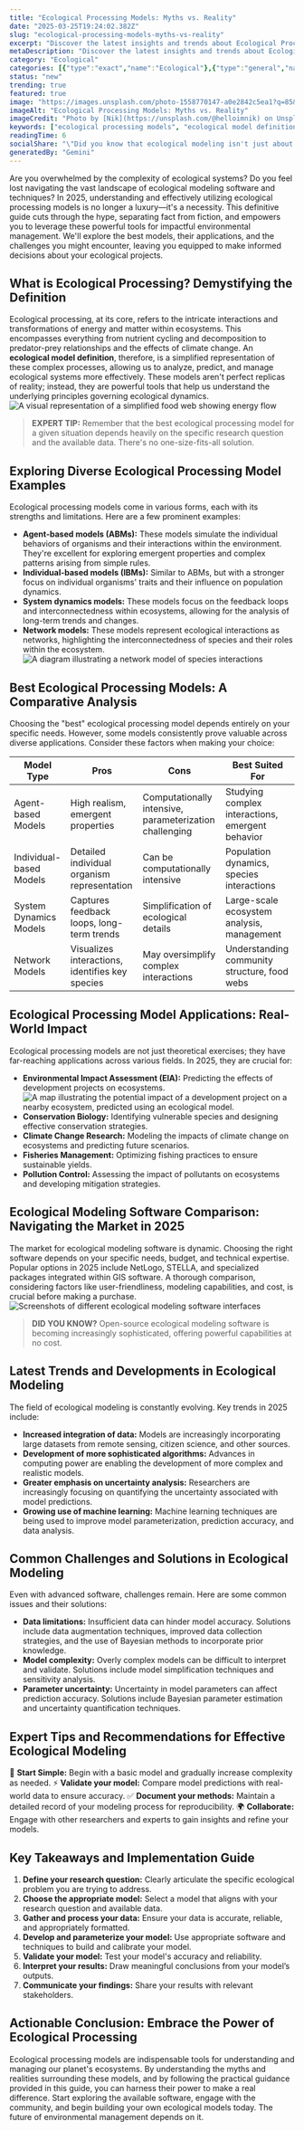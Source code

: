 ```yaml
---
title: "Ecological Processing Models: Myths vs. Reality"
date: "2025-03-25T19:24:02.382Z"
slug: "ecological-processing-models-myths-vs-reality"
excerpt: "Discover the latest insights and trends about Ecological Processing Models. This comprehensive guide covers everything you need to know about Ecological Processing Models in 2025."
metaDescription: "Discover the latest insights and trends about Ecological Processing Models. This comprehensive guide covers everything you need to know about Ecological Pr..."
category: "Ecological"
categories: [{"type":"exact","name":"Ecological"},{"type":"general","name":"Computer Science"},{"type":"medium","name":"Data Science"},{"type":"specific","name":"Machine Learning"},{"type":"niche","name":"Deep Reinforcement Learning"}]
status: "new"
trending: true
featured: true
image: "https://images.unsplash.com/photo-1558770147-a0e2842c5ea1?q=85&w=1200&fit=max&fm=webp&auto=compress"
imageAlt: "Ecological Processing Models: Myths vs. Reality"
imageCredit: "Photo by [Nik](https://unsplash.com/@helloimnik) on Unsplash"
keywords: ["ecological processing models", "ecological model definition", "ecological processing model examples", "best ecological processing models", "buy ecological processing software", "ecological modeling software comparison", "ecological processing model applications", "ecological system modeling techniques", "what is ecological processing", "ecological modeling for environmental impact assessment"]
readingTime: 6
socialShare: "\"Did you know that ecological modeling isn't just about complex equations?  It's about translating intricate ecological processes into actionable insights for a healthier planet.\""
generatedBy: "Gemini"
---
```




Are you overwhelmed by the complexity of ecological systems?  Do you feel lost navigating the vast landscape of ecological modeling software and techniques? In 2025, understanding and effectively utilizing ecological processing models is no longer a luxury—it's a necessity. This definitive guide cuts through the hype, separating fact from fiction, and empowers you to leverage these powerful tools for impactful environmental management.  We'll explore the best models, their applications, and the challenges you might encounter, leaving you equipped to make informed decisions about your ecological projects.

## What is Ecological Processing?  Demystifying the Definition

Ecological processing, at its core, refers to the intricate interactions and transformations of energy and matter within ecosystems.  This encompasses everything from nutrient cycling and decomposition to predator-prey relationships and the effects of climate change.  An **ecological model definition**, therefore, is a simplified representation of these complex processes, allowing us to analyze, predict, and manage ecological systems more effectively.  These models aren't perfect replicas of reality; instead, they are powerful tools that help us understand the underlying principles governing ecological dynamics.  ![A visual representation of a simplified food web showing energy flow](https://images.unsplash.com/photo-1655721532356-e9a529d403c6?q=85&w=1200&fit=max&fm=webp&auto=compress)

> **EXPERT TIP:**  Remember that the best ecological processing model for a given situation depends heavily on the specific research question and the available data. There's no one-size-fits-all solution.

## Exploring Diverse Ecological Processing Model Examples

Ecological processing models come in various forms, each with its strengths and limitations.  Here are a few prominent examples:

* **Agent-based models (ABMs):** These models simulate the individual behaviors of organisms and their interactions within the environment.  They're excellent for exploring emergent properties and complex patterns arising from simple rules.
* **Individual-based models (IBMs):**  Similar to ABMs, but with a stronger focus on individual organisms' traits and their influence on population dynamics.
* **System dynamics models:** These models focus on the feedback loops and interconnectedness within ecosystems, allowing for the analysis of long-term trends and changes.
* **Network models:**  These models represent ecological interactions as networks, highlighting the interconnectedness of species and their roles within the ecosystem.  ![A diagram illustrating a network model of species interactions](https://images.unsplash.com/photo-1558770147-d2a384e1ad85?q=85&w=1200&fit=max&fm=webp&auto=compress)

## Best Ecological Processing Models: A Comparative Analysis

Choosing the "best" ecological processing model depends entirely on your specific needs.  However, some models consistently prove valuable across diverse applications.  Consider these factors when making your choice:

| Model Type          | Pros                                      | Cons                                         | Best Suited For                               |
|----------------------|-------------------------------------------|----------------------------------------------|-------------------------------------------------|
| Agent-based Models   | High realism, emergent properties          | Computationally intensive, parameterization challenging | Studying complex interactions, emergent behavior |
| Individual-based Models | Detailed individual organism representation | Can be computationally intensive                | Population dynamics, species interactions        |
| System Dynamics Models | Captures feedback loops, long-term trends | Simplification of ecological details            | Large-scale ecosystem analysis, management      |
| Network Models       | Visualizes interactions, identifies key species | May oversimplify complex interactions           | Understanding community structure, food webs      |

## Ecological Processing Model Applications:  Real-World Impact

Ecological processing models are not just theoretical exercises; they have far-reaching applications across various fields.  In 2025, they are crucial for:

* **Environmental Impact Assessment (EIA):** Predicting the effects of development projects on ecosystems.  ![A map illustrating the potential impact of a development project on a nearby ecosystem, predicted using an ecological model.](https://images.unsplash.com/photo-1575653932700-fcc34df03761?q=85&w=1200&fit=max&fm=webp&auto=compress)
* **Conservation Biology:** Identifying vulnerable species and designing effective conservation strategies.
* **Climate Change Research:**  Modeling the impacts of climate change on ecosystems and predicting future scenarios.
* **Fisheries Management:**  Optimizing fishing practices to ensure sustainable yields.
* **Pollution Control:**  Assessing the impact of pollutants on ecosystems and developing mitigation strategies.

## Ecological Modeling Software Comparison: Navigating the Market in 2025

The market for ecological modeling software is dynamic.  Choosing the right software depends on your specific needs, budget, and technical expertise.  Popular options in 2025 include NetLogo, STELLA, and specialized packages integrated within GIS software.  A thorough comparison, considering factors like user-friendliness, modeling capabilities, and cost, is crucial before making a purchase.  ![Screenshots of different ecological modeling software interfaces](https://images.unsplash.com/photo-1617036544336-21591626a8bd?q=85&w=1200&fit=max&fm=webp&auto=compress)

> **DID YOU KNOW?**  Open-source ecological modeling software is becoming increasingly sophisticated, offering powerful capabilities at no cost.

## Latest Trends and Developments in Ecological Modeling

The field of ecological modeling is constantly evolving.  Key trends in 2025 include:

* **Increased integration of data:**  Models are increasingly incorporating large datasets from remote sensing, citizen science, and other sources.
* **Development of more sophisticated algorithms:**  Advances in computing power are enabling the development of more complex and realistic models.
* **Greater emphasis on uncertainty analysis:**  Researchers are increasingly focusing on quantifying the uncertainty associated with model predictions.
* **Growing use of machine learning:**  Machine learning techniques are being used to improve model parameterization, prediction accuracy, and data analysis.

## Common Challenges and Solutions in Ecological Modeling

Even with advanced software, challenges remain.  Here are some common issues and their solutions:

* **Data limitations:**  Insufficient data can hinder model accuracy.  Solutions include data augmentation techniques, improved data collection strategies, and the use of Bayesian methods to incorporate prior knowledge.
* **Model complexity:**  Overly complex models can be difficult to interpret and validate.  Solutions include model simplification techniques and sensitivity analysis.
* **Parameter uncertainty:**  Uncertainty in model parameters can affect prediction accuracy.  Solutions include Bayesian parameter estimation and uncertainty quantification techniques.

## Expert Tips and Recommendations for Effective Ecological Modeling

🔑 **Start Simple:** Begin with a basic model and gradually increase complexity as needed.
⚡ **Validate your model:**  Compare model predictions with real-world data to ensure accuracy.
✅ **Document your methods:**  Maintain a detailed record of your modeling process for reproducibility.
🌍 **Collaborate:**  Engage with other researchers and experts to gain insights and refine your models.

## Key Takeaways and Implementation Guide

1. **Define your research question:**  Clearly articulate the specific ecological problem you are trying to address.
2. **Choose the appropriate model:**  Select a model that aligns with your research question and available data.
3. **Gather and process your data:**  Ensure your data is accurate, reliable, and appropriately formatted.
4. **Develop and parameterize your model:**  Use appropriate software and techniques to build and calibrate your model.
5. **Validate your model:**  Test your model's accuracy and reliability.
6. **Interpret your results:**  Draw meaningful conclusions from your model’s outputs.
7. **Communicate your findings:**  Share your results with relevant stakeholders.

## Actionable Conclusion:  Embrace the Power of Ecological Processing

Ecological processing models are indispensable tools for understanding and managing our planet's ecosystems.  By understanding the myths and realities surrounding these models, and by following the practical guidance provided in this guide, you can harness their power to make a real difference.  Start exploring the available software, engage with the community, and begin building your own ecological models today.  The future of environmental management depends on it.

